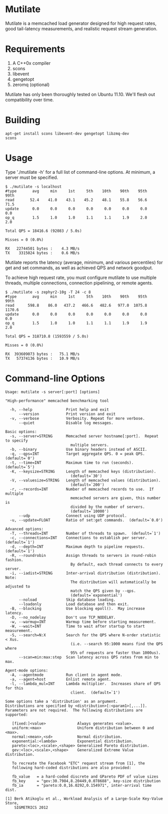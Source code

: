Mutilate
========

Mutilate is a memcached load generator designed for high request
rates, good tail-latency measurements, and realistic request stream
generation.

Requirements
============

1. A C++0x compiler
2. scons
3. libevent
4. gengetopt
5. zeromq (optional)

Mutilate has only been thoroughly tested on Ubuntu 11.10.  We'll flesh
out compatibility over time.

Building
========

    apt-get install scons libevent-dev gengetopt libzmq-dev
    scons

Usage
=====

Type './mutilate -h' for a full list of command-line options.  At
minimum, a server must be specified.

    $ ./mutilate -s localhost
    #type       avg     min     1st     5th    10th    90th    95th    99th
    read       52.4    41.0    43.1    45.2    48.1    55.8    56.6    71.5
    update      0.0     0.0     0.0     0.0     0.0     0.0     0.0     0.0
    op_q        1.5     1.0     1.0     1.1     1.1     1.9     2.0     2.0
    
    Total QPS = 18416.6 (92083 / 5.0s)
    
    Misses = 0 (0.0%)
    
    RX   22744501 bytes :    4.3 MB/s
    TX    3315024 bytes :    0.6 MB/s

Mutilate reports the latency (average, minimum, and various
percentiles) for get and set commands, as well as achieved QPS and
network goodput.

To achieve high request rate, you must configure mutilate to use
multiple threads, multiple connections, connection pipelining, or
remote agents.

    $ ./mutilate -s zephyr2-10g -T 24 -c 8
    #type       avg     min     1st     5th    10th    90th    95th    99th
    read      598.8    86.0   437.2   466.6   482.6   977.0  1075.8  1170.6
    update      0.0     0.0     0.0     0.0     0.0     0.0     0.0     0.0
    op_q        1.5     1.0     1.0     1.1     1.1     1.9     1.9     2.0
    
    Total QPS = 318710.8 (1593559 / 5.0s)
    
    Misses = 0 (0.0%)
    
    RX  393609073 bytes :   75.1 MB/s
    TX   57374136 bytes :   10.9 MB/s

Command-line Options
====================

    Usage: mutilate -s server[:port] [options]
    
    "High-performance" memcached benchmarking tool

      -h, --help               Print help and exit
          --version            Print version and exit
      -v, --verbose            Verbosity. Repeat for more verbose.
          --quiet              Disable log messages.
    
    Basic options:
      -s, --server=STRING      Memcached server hostname[:port].  Repeat to specify
                                 multiple servers.
      -b, --binary             Use binary headers instead of ASCII.                      
      -q, --qps=INT            Target aggregate QPS. 0 = peak QPS.  (default=`0')
      -t, --time=INT           Maximum time to run (seconds).  (default=`5')
      -K, --keysize=STRING     Length of memcached keys (distribution).
                                 (default=`30')
      -V, --valuesize=STRING   Length of memcached values (distribution).
                                 (default=`200')
      -r, --records=INT        Number of memcached records to use.  If multiple
                                 memcached servers are given, this number is
                                 divided by the number of servers.
                                 (default=`10000')
          --udp                Connect using UDP protocol.       
      -u, --update=FLOAT       Ratio of set:get commands.  (default=`0.0')
    
    Advanced options:
      -T, --threads=INT        Number of threads to spawn.  (default=`1')
      -c, --connections=INT    Connections to establish per server.  (default=`1')
      -d, --depth=INT          Maximum depth to pipeline requests.  (default=`1')
      -R, --roundrobin         Assign threads to servers in round-robin fashion.
                                 By default, each thread connects to every server.
      -i, --iadist=STRING      Inter-arrival distribution (distribution).  Note:
                                 The distribution will automatically be adjusted to
                                 match the QPS given by --qps.
                                 (default=`exponential')
          --noload             Skip database loading.
          --loadonly           Load database and then exit.
      -B, --blocking           Use blocking epoll().  May increase latency.
      -D, --no_nodelay         Don't use TCP_NODELAY.
      -w, --warmup=INT         Warmup time before starting measurement.
      -W, --wait=INT           Time to wait after startup to start measurement.
      -S, --search=N:X         Search for the QPS where N-order statistic < Xus.
                                 (i.e. --search 95:1000 means find the QPS where
                                 95% of requests are faster than 1000us).
          --scan=min:max:step  Scan latency across QPS rates from min to max.
    
    Agent-mode options:
      -A, --agentmode          Run client in agent mode.
      -a, --agent=host         Enlist remote agent.
      -l, --lambda_mul=INT     Lambda multiplier.  Increases share of QPS for this
                                 client.  (default=`1')
    
    Some options take a 'distribution' as an argument.
    Distributions are specified by <distribution>[:<param1>[,...]].
    Parameters are not required.  The following distributions are supported:
    
       [fixed:]<value>              Always generates <value>.
       uniform:<max>                Uniform distribution between 0 and <max>.
       normal:<mean>,<sd>           Normal distribution.
       exponential:<lambda>         Exponential distribution.
       pareto:<loc>,<scale>,<shape> Generalized Pareto distribution.
       gev:<loc>,<scale>,<shape>    Generalized Extreme Value distribution.
    
       To recreate the Facebook "ETC" request stream from [1], the
       following hard-coded distributions are also provided:
    
       fb_value   = a hard-coded discrete and GPareto PDF of value sizes
       fb_key     = "gev:30.7984,8.20449,0.078688", key-size distribution
       fb_ia      = "pareto:0.0,16.0292,0.154971", inter-arrival time dist.
    
    [1] Berk Atikoglu et al., Workload Analysis of a Large-Scale Key-Value Store,
        SIGMETRICS 2012
